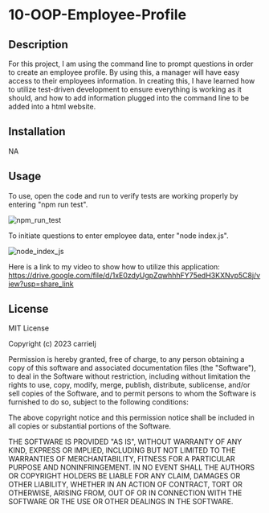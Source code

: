 # 10-OOP-Employee-Profile

## Description
For this project, I am using the command line to prompt questions in order to create an employee profile. By using this, a manager will have easy access to their employees information. In creating this, I have learned how to utilize test-driven development to ensure everything is working as it should, and how to add information plugged into the command line to be added into a html website.

## Installation
NA

## Usage
To use, open the code and run to verify tests are working properly by entering "npm run test". 

![npm_run_test](https://user-images.githubusercontent.com/114967552/211978176-d5777aca-e2e9-4515-9355-ce6b6fbe4c6a.JPG)

To initiate questions to enter employee data, enter "node index.js". 

![node_index_js](https://user-images.githubusercontent.com/114967552/211978170-392f07e7-1f3f-4862-bce2-0f9dab3f886b.JPG)

Here is a link to my video to show how to utilize this application: https://drive.google.com/file/d/1xE0zdyUgpZqwhhhFY75edH3KXNvp5C8j/view?usp=share_link

## License
MIT License

Copyright (c) 2023 carrielj

Permission is hereby granted, free of charge, to any person obtaining a copy
of this software and associated documentation files (the "Software"), to deal
in the Software without restriction, including without limitation the rights
to use, copy, modify, merge, publish, distribute, sublicense, and/or sell
copies of the Software, and to permit persons to whom the Software is
furnished to do so, subject to the following conditions:

The above copyright notice and this permission notice shall be included in all
copies or substantial portions of the Software.

THE SOFTWARE IS PROVIDED "AS IS", WITHOUT WARRANTY OF ANY KIND, EXPRESS OR
IMPLIED, INCLUDING BUT NOT LIMITED TO THE WARRANTIES OF MERCHANTABILITY,
FITNESS FOR A PARTICULAR PURPOSE AND NONINFRINGEMENT. IN NO EVENT SHALL THE
AUTHORS OR COPYRIGHT HOLDERS BE LIABLE FOR ANY CLAIM, DAMAGES OR OTHER
LIABILITY, WHETHER IN AN ACTION OF CONTRACT, TORT OR OTHERWISE, ARISING FROM,
OUT OF OR IN CONNECTION WITH THE SOFTWARE OR THE USE OR OTHER DEALINGS IN THE
SOFTWARE.


